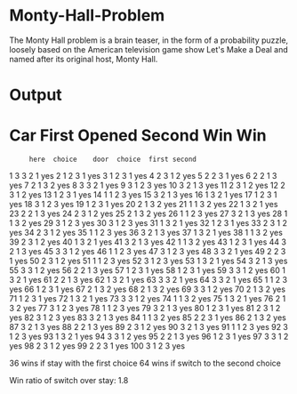 # Monty-Hall-Problem
The Monty Hall problem is a brain teaser, in the form of a probability puzzle, loosely based on the American television game show Let's Make a Deal and named after its original host, Monty Hall.

# Output

   #      Car   First  Opened  Second    Win    Win
         here  choice    door  choice  first second

   1        3       3       2       1    yes
   2        1       2       3       1           yes
   3        1       2       3       1           yes
   4        2       3       1       2           yes
   5        2       2       3       1    yes
   6        2       2       1       3    yes
   7        2       1       3       2           yes
   8        3       3       2       1    yes
   9        3       1       2       3           yes
  10        3       2       1       3           yes
  11        2       3       1       2           yes
  12        2       3       1       2           yes
  13        1       2       3       1           yes
  14        1       1       2       3    yes
  15        3       2       1       3           yes
  16        1       3       2       1           yes
  17        1       2       3       1           yes
  18        3       1       2       3           yes
  19        1       2       3       1           yes
  20        2       1       3       2           yes
  21        1       1       3       2    yes
  22        1       3       2       1           yes
  23        2       2       1       3    yes
  24        2       3       1       2           yes
  25        2       1       3       2           yes
  26        1       1       2       3    yes
  27        3       2       1       3           yes
  28        1       1       3       2    yes
  29        3       1       2       3           yes
  30        3       1       2       3           yes
  31        1       3       2       1           yes
  32        1       2       3       1           yes
  33        2       3       1       2           yes
  34        2       3       1       2           yes
  35        1       1       2       3    yes
  36        3       2       1       3           yes
  37        1       3       2       1           yes
  38        1       1       3       2    yes
  39        2       3       1       2           yes
  40        1       3       2       1           yes
  41        3       2       1       3           yes
  42        1       1       3       2    yes
  43        1       2       3       1           yes
  44        3       2       1       3           yes
  45        3       3       1       2    yes
  46        1       1       2       3    yes
  47        3       1       2       3           yes
  48        3       3       2       1    yes
  49        2       2       3       1    yes
  50        2       3       1       2           yes
  51        1       1       2       3    yes
  52        3       1       2       3           yes
  53        1       3       2       1           yes
  54        3       2       1       3           yes
  55        3       3       1       2    yes
  56        2       2       1       3    yes
  57        1       2       3       1           yes
  58        1       2       3       1           yes
  59        3       3       1       2    yes
  60        1       3       2       1           yes
  61        2       2       1       3    yes
  62        1       3       2       1           yes
  63        3       3       2       1    yes
  64        3       3       2       1    yes
  65        1       1       2       3    yes
  66        1       2       3       1           yes
  67        2       1       3       2           yes
  68        2       1       3       2           yes
  69        3       3       1       2    yes
  70        2       1       3       2           yes
  71        1       2       3       1           yes
  72        1       3       2       1           yes
  73        3       3       1       2    yes
  74        1       1       3       2    yes
  75        1       3       2       1           yes
  76        2       1       3       2           yes
  77        3       1       2       3           yes
  78        1       1       2       3    yes
  79        3       2       1       3           yes
  80        1       2       3       1           yes
  81        2       3       1       2           yes
  82        3       1       2       3           yes
  83        3       2       1       3           yes
  84        1       1       3       2    yes
  85        2       2       3       1    yes
  86        2       1       3       2           yes
  87        3       2       1       3           yes
  88        2       2       1       3    yes
  89        2       3       1       2           yes
  90        3       2       1       3           yes
  91        1       1       2       3    yes
  92        3       1       2       3           yes
  93        1       3       2       1           yes
  94        3       3       1       2    yes
  95        2       2       1       3    yes
  96        1       2       3       1           yes
  97        3       3       1       2    yes
  98        2       3       1       2           yes
  99        2       2       3       1    yes
 100        3       1       2       3           yes

  36 wins if stay with the first choice
  64 wins if switch to the second choice

Win ratio of switch over stay: 1.8
